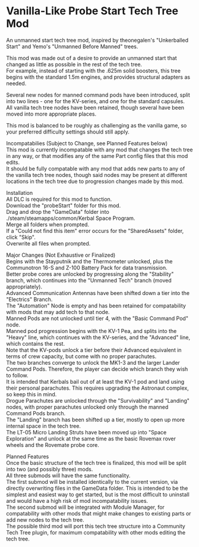 # Vanilla-Like Probe Start Tech Tree Mod
An unmanned start tech tree mod, inspired by theonegalen's "Unkerballed Start" and Yemo's "Unmanned Before Manned" trees.  

This mod was made out of a desire to provide an unmanned start that changed as little as possible in the rest of the tech tree.  
For example, instead of starting with the .625m solid boosters, this tree begins with the standard 1.5m engines, and provides structural adapters as needed.  

Several new nodes for manned command pods have been introduced, split into two lines - one for the KV-series, and one for the standard capsules.  
All vanilla tech tree nodes have been retained, though several have been moved into more appropriate places.  

This mod is balanced to be roughly as challenging as the vanilla game, so your preferred difficulty settings should still apply.  

Incompatabilies (Subject to Change, see Planned Features below)  
This mod is currently incompatable with any mod that changes the tech tree in any way, or that modifies any of the same Part config files that this mod edits.  
It should be fully compatable with any mod that adds new parts to any of the vanilla tech tree nodes, though said nodes may be present at different locations in the tech       tree due to progression changes made by this mod.  

Installation  
All DLC is required for this mod to function.  
Download the "probeStart" folder for this mod.  
Drag and drop the "GameData" folder into ./steam/steamapps/common/Kerbal Space Program.  
Merge all folders when prompted.  
  If a "Could not find this item" error occurs for the "SharedAssets" folder, click "Skip".  
Overwrite all files when prompted.  

Major Changes (Not Exhaustive or Finalized)  
Begins with the Stayputnik and the Thermometer unlocked, plus the Communotron 16-S and Z-100 Battery Pack for data transmission.  
Better probe cores are unlocked by progressing along the "Stability" branch, which continues into the "Unmanned Tech" branch (moved appropriately).  
Advanced Communication Antennas have been shifted down a tier into the "Electrics" Branch.  
  The "Automation" Node is empty and has been retained for compatability with mods that may add tech to that node.  
Manned Pods are not unlocked until tier 4, with the "Basic Command Pod" node.  
  Manned pod progression begins with the KV-1 Pea, and splits into the "Heavy" line, which continues with the KV-series, and the "Advanced" line, which contains the rest.  
  Note that the KV-pods unlock a tier before their Advanced equivalent in terms of crew capacity, but come with no proper parachutes.  
  The two branches converge to unlock the MK1-3 and the larger Lander Command Pods. Therefore, the player can decide which branch they wish to follow.  
  It is intended that Kerbals bail out of at least the KV-1 pod and land using their personal parachutes. This requires upgrading the Astronaut complex, so keep this in mind.  
Drogue Parachutes are unlocked through the "Survivability" and "Landing" nodes, with proper parachutes unlocked only through the manned Command Pods branch.  
The "Landing" branch has been shifted up a tier, mostly to open up more internal space in the tech tree.  
The LT-05 Micro Landing Struts have been moved up into "Space Exploration" and unlock at the same time as the basic Rovemax rover wheels and the Rovemate probe core.  

Planned Features  
Once the basic structure of the tech tree is finalized, this mod will be split into two (and possibly three) mods.  
All three submods will have the same functionality.  
The first submod will be installed identically to the current version, via directly overwriting files in the GameData folder. This is intended to be the simplest and easiest way to get started, but is the most difficult to uninstall and would have a high risk of mod incompatability issues.  
The second submod will be integrated with Module Manager, for compatability with other mods that might make changes to existing parts or add new nodes to the tech tree.  
The possible third mod will port this tech tree structure into a Community Tech Tree plugin, for maximum compatability with other mods editing the tech tree.  





  


